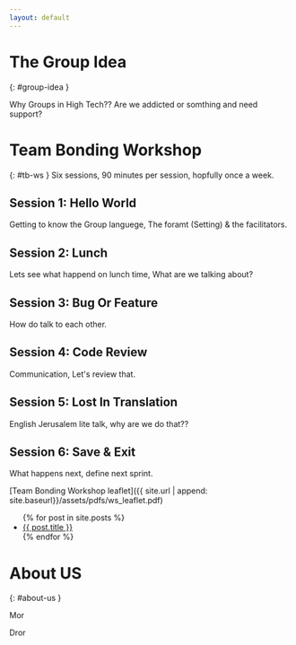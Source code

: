 ```yaml
---
layout: default
---
```



# The Group Idea
{: #group-idea }

Why Groups in High Tech?? 
Are we addicted or somthing and need support?
 

# Team Bonding Workshop
{: #tb-ws }
Six sessions, 90 minutes per session, hopfully once a week.

## Session 1: Hello World
Getting to know the Group languege, The foramt (Setting) & the facilitators.

## Session 2: Lunch
Lets see what happend on lunch time, What are we talking about?

## Session 3: Bug Or Feature
How do talk to each other.

## Session 4: Code Review
Communication, Let's review that.

## Session 5: Lost In Translation
English Jerusalem lite talk, why are we do that??

## Session 6: Save & Exit
What happens next, define next sprint.


[Team Bonding Workshop leaflet]({{ site.url | append: site.baseurl}}/assets/pdfs/ws_leaflet.pdf) 

<ul>
  {% for post in site.posts %}
    <li>
      <a href="{{site.baseurl | append:  post.url }}">{{ post.title }}</a>
    </li>
  {% endfor %}
</ul>


# About US
{: #about-us }
 <p> Mor </p>
<p> Dror </p>

